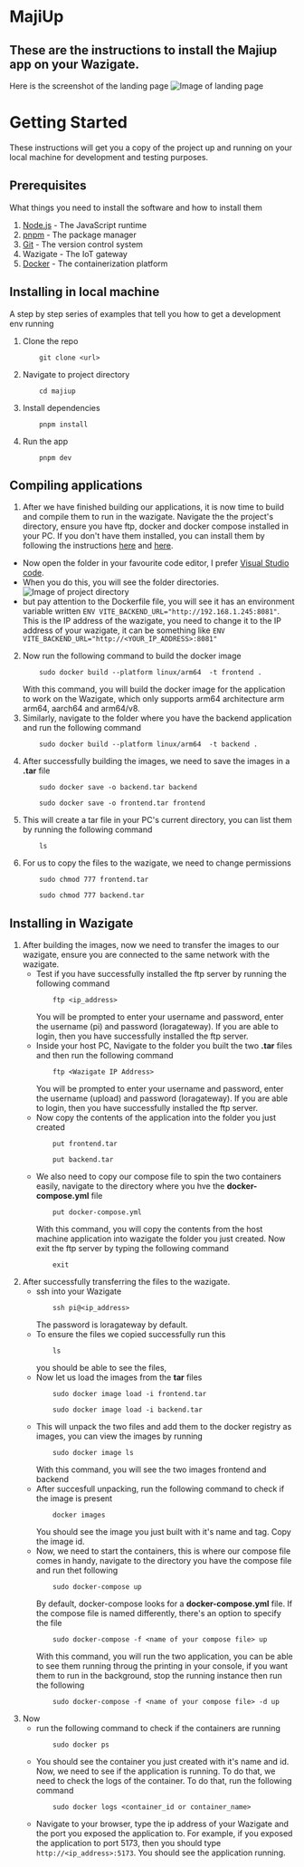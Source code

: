 # MajiUp
## These are the instructions to install the Majiup app on your Wazigate. 
Here is the screenshot of the landing page
![Image of landing page](./images/landingpage.png)

# Getting Started
These instructions will get you a copy of the project up and running on your local machine for development and testing purposes.

## Prerequisites
What things you need to install the software and how to install them
1. [Node.js](https://nodejs.org/en/download/) - The JavaScript runtime
2. [pnpm](https://pnpm.js.org/en/installation) - The package manager
3. [Git](https://git-scm.com/downloads) - The version control system
4. Wazigate - The IoT gateway
5. [Docker](https://docs.docker.com/get-docker/) - The containerization platform
## Installing in local machine
A step by step series of examples that tell you how to get a development env running
1. Clone the repo
    ``` 
        git clone <url>
    ```
2. Navigate to project directory
    ``` 
        cd majiup
    ```
3. Install dependencies
    ```
        pnpm install
    ```
4. Run the app
    ```
        pnpm dev
    ```
## Compiling applications
1. After we have finished building our applications, it is now time to build and compile them to run in the wazigate.
Navigate the the project's directory, ensure you have ftp, docker and docker compose installed in your PC. If you don't have them installed, you can install them by following the instructions [here](https://docs.docker.com/get-docker/) and [here](https://docs.docker.com/compose/install/).
 - Now open the folder in your favourite code editor, I prefer [Visual Studio code](https://code.visualstudio.com).
 - When you do this, you will see the folder directories.
 ![Image of project directory](./images/project-folder.png)
 - but pay attention to the Dockerfile file, you will see it has an environment variable written ``ENV VITE_BACKEND_URL="http://192.168.1.245:8081"``. This is the IP address of the wazigate, you need to change it to the IP address of your wazigate, it can be something like ``ENV VITE_BACKEND_URL="http://<YOUR_IP_ADDRESS>:8081"``

2. Now run the following command to build the docker image
    ```
        sudo docker build --platform linux/arm64  -t frontend .
    ```
    With this command, you will build the docker image for the application to work on the Wazigate, which only supports arm64 architecture arm arm64, aarch64 and arm64/v8.
3. Similarly, navigate to the folder where you have the backend application and run the following command
    ```
        sudo docker build --platform linux/arm64  -t backend .
    ```
4. After successfully building the images, we need to save the images in a **.tar** file
    ```
        sudo docker save -o backend.tar backend
    ```
    ```
        sudo docker save -o frontend.tar frontend
    ```
5. This will create a tar file in your PC's current directory, you can list them by running the following command
    ```
        ls
    ```
6. For us to copy the files to the wazigate, we need to change permissions
    ```
        sudo chmod 777 frontend.tar
    ```
    ```
        sudo chmod 777 backend.tar
    ```
## Installing in Wazigate
1. After building the images, now we need to transfer the images to our wazigate, ensure you are connected to the same network with the wazigate.
    - Test if you have successfully installed the ftp server by running the following command
        ```
            ftp <ip_address>
        ```
        You will be prompted to enter your username and password, enter the username (pi) and password (loragateway). If you are able to login, then you have successfully installed the ftp server.
    - Inside your host PC, Navigate to the folder you built the two **.tar** files and then run the following command
        ```
            ftp <Wazigate IP Address>
        ```
        You will be prompted to enter your username and password, enter the username (upload) and password (loragateway). If you are able to login, then you have successfully installed the ftp server.
    - Now copy the contents of the application into the folder you just created
        ```
            put frontend.tar
        ```
        ```
            put backend.tar
        ```
    - We also need to copy our compose file to spin the two containers easily, navigate to the directory where you hve the **docker-compose.yml** file
        ```
            put docker-compose.yml
        ```
        With this command, you will copy the contents from the  host machine application into wazigate the folder you just created. Now exit the ftp server by typing the following command
        ```
            exit
        ```
2. After successfully transferring the files to the wazigate.
    - ssh into your Wazigate
        ```
            ssh pi@<ip_address>
        ```
        The password is loragateway by default.
    - To ensure the files we copied successfully run this
        ```
            ls
        ```
        you should be able to see the files, 
    - Now let us load the images from the **tar** files
        ```
            sudo docker image load -i frontend.tar
        ```
        ```
            sudo docker image load -i backend.tar
        ```
    - This will unpack the two files and add them to the docker registry as images, you can view the images by running
        ```
            sudo docker image ls
        ```
        With this command, you will see the two images frontend and backend
    - After succesfull unpacking, run the following command to check if the image is present
        ```
            docker images
        ```
        You should see the image you just built with it's name and tag. Copy the image id.
    - Now, we need to start the containers, this is where our compose file comes in handy, navigate to the directory you have the compose file and run thet following
        ```
            sudo docker-compose up
        ```
        By default, docker-compose looks for a **docker-compose.yml** file. If the compose file is named differently, there's an option to specify the file
        ```
            sudo docker-compose -f <name of your compose file> up
        ```
        With this command, you will run the two application, you can be able to see them running throug the printing in your console, if you want them to run in the background, stop the running instance then run the following
        ```
            sudo docker-compose -f <name of your compose file> -d up
        ```
3. Now 
    - run the following command to check if the containers are running
        ```
            sudo docker ps
        ```
    - You should see the container you just created with it's name and id.
      Now, we need to see if the application is running. To do that, we need to check the logs of the container. To do that, run the following command
        ```
            sudo docker logs <container_id or container_name>
        ```
    - Navigate to your browser, type the ip address of your Wazigate and the port you exposed the application to. For example, if you exposed the application to port 5173, then you should type ``http://<ip_address>:5173``. You should see the application running.

